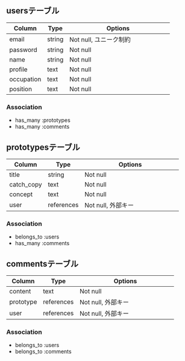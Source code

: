 ## usersテーブル

| Column     | Type       | Options                        |
| ------     | ---------- | ------------------------------ |
| email      | string     | Not null, ユニーク制約　　　　　　 |
| password   | string     | Not null                       |
| name       | string     | Not null            　　　　　　 |
| profile    | text       | Not null                       |
| occupation | text       | Not null                       |
| position   | text       | Not null                       |

### Association
- has_many :prototypes
- has_many :comments


## prototypesテーブル

| Column     | Type       | Options                        |
| ------     | ---------- | ------------------------------ |
| title      | string     | Not null            　　　　　　 |
| catch_copy | text       | Not null                       |
| concept    | text       | Not null            　　　　　　 |
| user       | references | Not null, 外部キー　　　　　　　   |

### Association
- belongs_to :users
- has_many   :comments


## commentsテーブル

| Column     | Type       | Options                        |
| ------     | ---------- | ------------------------------ |
| content    | text       | Not null            　　　　　　 |
| prototype  | references | Not null, 外部キー            　 |
| user       | references | Not null, 外部キー　　　　　　　   |

### Association
- belongs_to :users
- belongs_to :comments